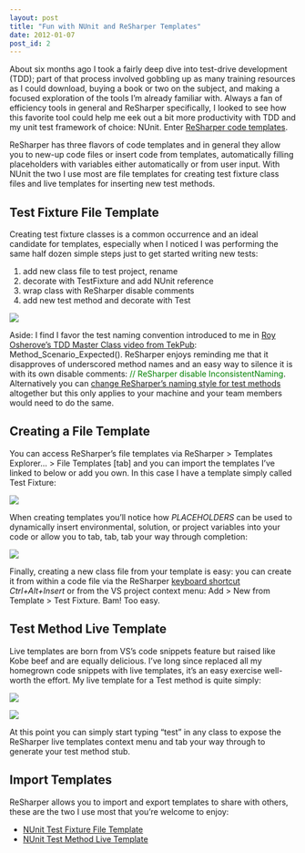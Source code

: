 ```yaml
---
layout: post
title: "Fun with NUnit and ReSharper Templates"
date: 2012-01-07
post_id: 2
---
```


About six months ago I took a fairly deep dive into test-drive development (TDD); part of that process involved gobbling up as many training resources as I could download, buying a book or two on the subject, and making a focused exploration of the tools I’m already familiar with. Always a fan of efficiency tools in general and ReSharper specifically, I looked to see how this favorite tool could help me eek out a bit more productivity with TDD and my unit test framework of choice: NUnit. Enter [ReSharper code templates](http://www.jetbrains.com/resharper/features/code_templates.html).

ReSharper has three flavors of code templates and in general they allow you to new-up code files or insert code from templates, automatically filling placeholders with variables either automatically or from user input. With NUnit the two I use most are file templates for creating test fixture class files and live templates for inserting new test methods.

## Test Fixture File Template

Creating test fixture classes is a common occurrence and an ideal candidate for templates, especially when I noticed I was performing the same half dozen simple steps just to get started writing new tests:

1.  add new class file to test project, rename
2.  decorate with TestFixture and add NUnit reference
3.  wrap class with ReSharper disable comments
4.  add new test method and decorate with Test

![](https://andy.azureedge.net/blog/2012-01-05-9-18-18-am-636217952061762594.png)

Aside: I find I favor the test naming convention introduced to me in [Roy Osherove’s TDD Master Class video from TekPub](http://tekpub.com/view/tdd/1): Method_Scenario_Expected(). ReSharper enjoys reminding me that it disapproves of underscored method names and an easy way to silence it is with its own disable comments: <font color="#008000">// ReSharper disable InconsistentNaming</font>. Alternatively you can [change ReSharper’s naming style for test methods](http://atombrenner.blogspot.com/2010/07/how-to-change-resharper-naming-style.html) altogether but this only applies to your machine and your team members would need to do the same.

## Creating a File Template

You can access ReSharper’s file templates via ReSharper > Templates Explorer… > File Templates [tab] and you can import the templates I’ve linked to below or add you own. In this case I have a template simply called Test Fixture:

![](https://andy.azureedge.net/blog/2012-01-07-11-26-29-am-636217952069529322.png)

When creating templates you’ll notice how $PLACEHOLDERS$ can be used to dynamically insert environmental, solution, or project variables into your code or allow you to tab, tab, tab your way through completion:

![](https://andy.azureedge.net/blog/2012-01-07-11-32-21-am-636217952077895851.png)

Finally, creating a new class file from your template is easy: you can create it from within a code file via the ReSharper [keyboard shortcut](http://www.jetbrains.com/resharper/webhelp/Reference__Keyboard_Shortcuts.html) _Ctrl+Alt+Insert_ or from the VS project context menu: Add > New from Template > Test Fixture. Bam! Too easy.

## Test Method Live Template

Live templates are born from VS’s code snippets feature but raised like Kobe beef and are equally delicious. I’ve long since replaced all my homegrown code snippets with live templates, it’s an easy exercise well-worth the effort. My live template for a Test method is quite simply:

![](https://andy.azureedge.net/blog/2012-01-07-11-42-45-am-636217952084607013.png)

![](https://andy.azureedge.net/blog/2012-01-07-11-44-32-am-636217952091141113.png)

At this point you can simply start typing “test” in any class to expose the ReSharper live templates context menu and tab your way through to generate your test method stub.

## Import Templates

ReSharper allows you to import and export templates to share with others, these are the two I use most that you’re welcome to enjoy:

*   [NUnit Test Fixture File Template](https://andy.azureedge.net/blog/nunit-file-template-636217953372931148.dotsettings)
*   [NUnit Test Method Live Template](https://andy.azureedge.net/blog/nunit-live-template-636217953395742482.dotsettings)